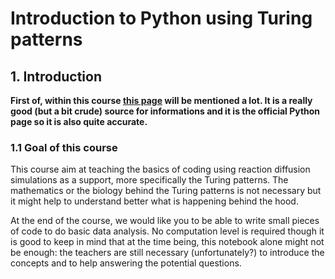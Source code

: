 # Introduction to Python using Turing patterns

## 1. Introduction

**First of, within this course [this page](https://docs.python.org/3/tutorial/index.html) will be mentioned a lot. It is a really good (but a bit crude) source for informations and it is the official Python page so it is also quite accurate.**

### 1.1 Goal of this course

This course aim at teaching the basics of coding using reaction diffusion simulations as a support, more specifically the Turing patterns.
The mathematics or the biology behind the Turing patterns is not necessary but it might help to understand better what is happening behind the hood.

At the end of the course, we would like you to be able to write small pieces of code to do basic data analysis.
No computation level is required though it is good to keep in mind that at the time being, this notebook alone might not be enough: the teachers are still necessary (unfortunately?) to introduce the concepts and to help answering the potential questions.


